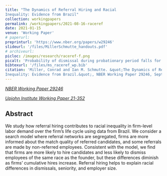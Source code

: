 ```yaml
---
title: "The Dynamics of Referral Hiring and Racial
Inequality: Evidence from Brazil"
collection: workingpapers
permalink: /workingpapers/2021-08-16-raceref
date: 2021-01-15
venue: 'Working Paper'
# paperurl: 
preprinturl: 'https://www.nber.org/papers/w29246'
slideurl: '/files/MillerSchmutte_handouts.pdf'
# archiveurl: 
picloc: /images/research/raceref-f.png
picalt: 'Probability of dismissal during probationary period falls for hires who overlapped in another job with an incumbent worker at their new firm'
bibtexurl: '/files/ms_raceref_wp.bib'
citation: 'Miller, Conrad and Ian M. Schmutte. &quot;The Dynamics of Referral Hiring and Racial
Inequality: Evidence from Brazil.&quot;, NBER Working Paper 29246, September 2021.'
---
```


[*NBER Working Paper 29246*](https://www.nber.org/papers/w29246)

[*Upjohn Institute Working Paper 21-352*](https://research.upjohn.org/up_workingpapers/352/)

## Abstract

We study how referral hiring contributes to racial inequality in firm-level labor demand over
the firm’s life cycle using data from Brazil. We consider a search model where referral networks
are segregated, firms are more informed about the match quality of referred candidates, and
some referrals are made by non-referred employees. Consistent with the model, we find that
firms are more likely to hire candidates and less likely to dismiss employees of the same race as
the founder, but these differences diminish as firms’ cumulative hires increase. Referral hiring
helps to explain racial differences in dismissals, seniority, and employer size.

